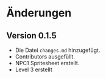 # Änderungen

## Version 0.1.5

- Die Datei `changes.md` hinzugefügt.
- Contributors ausgefüllt.
- NPC1 Spritesheet erstellt.
- Level 3 erstellt
